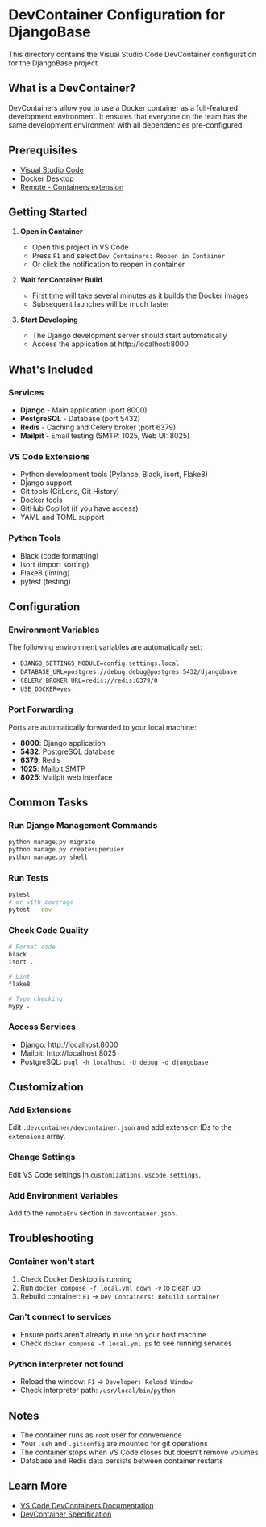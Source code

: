 # DevContainer Configuration for DjangoBase

This directory contains the Visual Studio Code DevContainer configuration for the DjangoBase project.

## What is a DevContainer?

DevContainers allow you to use a Docker container as a full-featured development environment. It ensures that everyone on the team has the same development environment with all dependencies pre-configured.

## Prerequisites

- [Visual Studio Code](https://code.visualstudio.com/)
- [Docker Desktop](https://www.docker.com/products/docker-desktop)
- [Remote - Containers extension](https://marketplace.visualstudio.com/items?itemName=ms-vscode-remote.remote-containers)

## Getting Started

1. **Open in Container**
   - Open this project in VS Code
   - Press `F1` and select `Dev Containers: Reopen in Container`
   - Or click the notification to reopen in container

2. **Wait for Container Build**
   - First time will take several minutes as it builds the Docker images
   - Subsequent launches will be much faster

3. **Start Developing**
   - The Django development server should start automatically
   - Access the application at http://localhost:8000

## What's Included

### Services
- **Django** - Main application (port 8000)
- **PostgreSQL** - Database (port 5432)
- **Redis** - Caching and Celery broker (port 6379)
- **Mailpit** - Email testing (SMTP: 1025, Web UI: 8025)

### VS Code Extensions
- Python development tools (Pylance, Black, isort, Flake8)
- Django support
- Git tools (GitLens, Git History)
- Docker tools
- GitHub Copilot (if you have access)
- YAML and TOML support

### Python Tools
- Black (code formatting)
- isort (import sorting)
- Flake8 (linting)
- pytest (testing)

## Configuration

### Environment Variables
The following environment variables are automatically set:
- `DJANGO_SETTINGS_MODULE=config.settings.local`
- `DATABASE_URL=postgres://debug:debug@postgres:5432/djangobase`
- `CELERY_BROKER_URL=redis://redis:6379/0`
- `USE_DOCKER=yes`

### Port Forwarding
Ports are automatically forwarded to your local machine:
- **8000**: Django application
- **5432**: PostgreSQL database
- **6379**: Redis
- **1025**: Mailpit SMTP
- **8025**: Mailpit web interface

## Common Tasks

### Run Django Management Commands
```bash
python manage.py migrate
python manage.py createsuperuser
python manage.py shell
```

### Run Tests
```bash
pytest
# or with coverage
pytest --cov
```

### Check Code Quality
```bash
# Format code
black .
isort .

# Lint
flake8

# Type checking
mypy .
```

### Access Services
- Django: http://localhost:8000
- Mailpit: http://localhost:8025
- PostgreSQL: `psql -h localhost -U debug -d djangobase`

## Customization

### Add Extensions
Edit `.devcontainer/devcontainer.json` and add extension IDs to the `extensions` array.

### Change Settings
Edit VS Code settings in `customizations.vscode.settings`.

### Add Environment Variables
Add to the `remoteEnv` section in `devcontainer.json`.

## Troubleshooting

### Container won't start
1. Check Docker Desktop is running
2. Run `docker compose -f local.yml down -v` to clean up
3. Rebuild container: `F1` → `Dev Containers: Rebuild Container`

### Can't connect to services
- Ensure ports aren't already in use on your host machine
- Check `docker compose -f local.yml ps` to see running services

### Python interpreter not found
- Reload the window: `F1` → `Developer: Reload Window`
- Check interpreter path: `/usr/local/bin/python`

## Notes

- The container runs as `root` user for convenience
- Your `.ssh` and `.gitconfig` are mounted for git operations
- The container stops when VS Code closes but doesn't remove volumes
- Database and Redis data persists between container restarts

## Learn More

- [VS Code DevContainers Documentation](https://code.visualstudio.com/docs/devcontainers/containers)
- [DevContainer Specification](https://containers.dev/)
